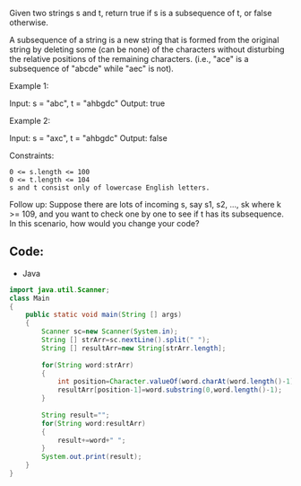 Given two strings s and t, return true if s is a subsequence of t, or false otherwise.

A subsequence of a string is a new string that is formed from the original string by deleting some (can be none) of the characters without disturbing the relative positions of the remaining characters. (i.e., "ace" is a subsequence of "abcde" while "aec" is not).

 

Example 1:

Input: s = "abc", t = "ahbgdc"
Output: true

Example 2:

Input: s = "axc", t = "ahbgdc"
Output: false

 

Constraints:

    0 <= s.length <= 100
    0 <= t.length <= 104
    s and t consist only of lowercase English letters.

 
Follow up: Suppose there are lots of incoming s, say s1, s2, ..., sk where k >= 109, and you want to check one by one to see if t has its subsequence. In this scenario, how would you change your code?



## Code:
- Java

```java
import java.util.Scanner;
class Main
{
    public static void main(String [] args)
    {
        Scanner sc=new Scanner(System.in);
        String [] strArr=sc.nextLine().split(" ");
        String [] resultArr=new String[strArr.length];
        
        for(String word:strArr)
        {
            int position=Character.valueOf(word.charAt(word.length()-1));
            resultArr[position-1]=word.substring(0,word.length()-1);
        }
        
        String result="";
        for(String word:resultArr)
        {
            result+=word+" ";
        }
        System.out.print(result);
    }
}
```
